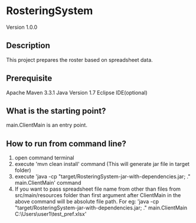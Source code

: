 # RosteringSystem

Version 1.0.0

Description
------------
This project prepares the roster based on spreadsheet data.

Prerequisite
------------
Apache Maven 3.3.1
Java Version 1.7
Eclipse IDE(optional)

What is the starting point?
---------------------------
main.ClientMain is an entry point.

How to run from command line?
----------------------------
1. open command terminal
2. execute 'mvn clean install' command (This will generate jar file in target folder)
3. execute 'java -cp "target/RosteringSystem-jar-with-dependencies.jar; ." main.ClientMain' command
4. If you want to pass spreadsheet file name from other than files from src/main/resources folder than 
   first argument after ClientMain in the above command will be absolute file path.
   For eg: 'java -cp "target/RosteringSystem-jar-with-dependencies.jar; ." main.ClientMain C:\Users\user1\test_pref.xlsx'
 